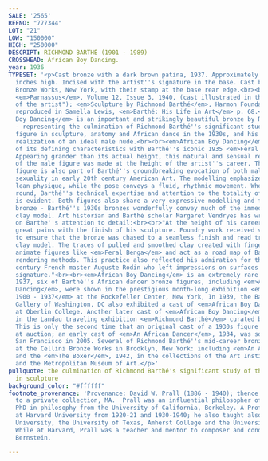 ```yaml
---
SALE: '2565'
REFNO: "777344"
LOT: "21"
LOW: "150000"
HIGH: "250000"
DESCRIPT: RICHMOND BARTHÉ (1901 - 1989)
CROSSHEAD: African Boy Dancing.
year: 1936
TYPESET: '<p>Cast bronze with a dark brown patina, 1937. Approximately 413 mm; 16¼
  inches high. Incised with the artist''s signature in the base. Cast by the Cellini
  Bronze Works, New York, with their stamp at the base rear edge.<br><br>Illustrated:
  <em>Parnassus</em>, Volume 12, Issue 3, 1940, (cast illustrated in the "collection
  of the artist"); <em>Sculpture by Richmond Barthé</em>, Harmon Foundation brochure,
  reproduced in Samella Lewis, <em>Barthé: His Life in Art</em> p. 68.<br><br><em>African
  Boy Dancing</em> is an important and strikingly beautiful bronze by Richomond Barthé
  - representing the culmination of Richmond Barthé''s significant study of the male
  figure in sculpture, anatomy and African dance in the 1930s, and his pioneering
  realization of an ideal male nude.<br><br><em>African Boy Dancing</em> shares many
  of its defining characteristics with Barthé''s iconic 1935 <em>Feral Benga</em>.
  Appearing grander than its actual height, this natural and sensual representation
  of the male figure was made at the height of the artist''s career. This lithe dancing
  figure is also part of Barthé''s groundbreaking evocation of both male and homosexual
  sexuality in early 20th century American Art. The modelling emphasizes the dancer''s
  lean physique, while the pose conveys a fluid, rhythmic movement. When seen in the
  round, Barthé''s technical expertise and attention to the totality of the figure
  is evident. Both figures also share a very expressive modelling and finish for cast
  bronze - Barthé''s 1930s bronzes wonderfully convey much of the immediacy of his
  clay model. Art historian and Barthé scholar Margaret Vendryes has written extensively
  on Barthe''s attention to detail:<br><br>"At the height of his career, Barthé took
  great pains with the finish of his sculpture. Foundry work received vigilant scrutiny
  to ensure that the bronze was chased to a seamless finish and read true to its original
  clay model. The traces of pulled and smoothed clay created with fingers and tools
  animate figures like <em>Feral Benga</em> and act as a road map of Barthé''s meticulous
  rendering methods. This practice also reflected his admiration for the late 19th
  century French master Auguste Rodin who left impressions on surfaces that are his
  signature."<br><br><em>African Boy Dancing</em> is an extremely rare bronze. In
  1937, six of Barthé''s African dancer bronze figures, including <em>African Boy
  Dancing</em>, were shown in the prestigious month-long exhibition <em>Dance International,
  1900 - 1937</em> at the Rockefeller Center, New York, In 1939, the Barnett-Aden
  Gallery of Washington, DC also exhibited a cast of <em>African Boy Dancing</em>
  at Oberlin College. Another later cast of <em>African Boy Dancing</em> was included
  in the Landau traveling exhibition <em>Richmond Barthé</em> curated by Samella Lewis.
  This is only the second time that an original cast of a 1930s figure has appeared
  at auction; an early cast of <em>An African Dancer</em>, 1934, was sold at Bonham''s,
  San Francisco in 2005. Several of Richmond Barthé''s mid-career bronzes were cast
  at the Cellini Bronze Works in Brooklyn, New York: including <em>An African Dancer</em>
  and the <em>The Boxer</em>, 1942, in the collections of the Art Institute of Chicago
  and the Metropolitan Museum of Art.</p>'
pullquote: the culmination of Richmond Barthé's significant study of the male figure
  in sculpture
background_color: "#ffffff"
footnote_provenance: 'Provenance: David W. Prall (1886 - 1940); thence by descent
  to a private collection, MA.  Prall was an influential philosopher of art with a
  PhD in philosophy from the University of California, Berkeley. A Professor of Philosophy
  at Harvard University from 1920-21 and 1930-1940; he also taught also at Cornell
  University, the University of Texas, Amherst College and the University of California.
  While at Harvard, Prall was a teacher and mentor to composer and conductor Leonard
  Bernstein.'

---
```

